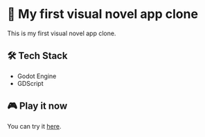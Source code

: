 
# 📖 My first visual novel app clone

This is my first visual novel app clone.

## 🛠 Tech Stack

- Godot Engine 
- GDScript

## 🎮 Play it now

You can try it [here](https://duchenedaphne.github.io/vn_1).
